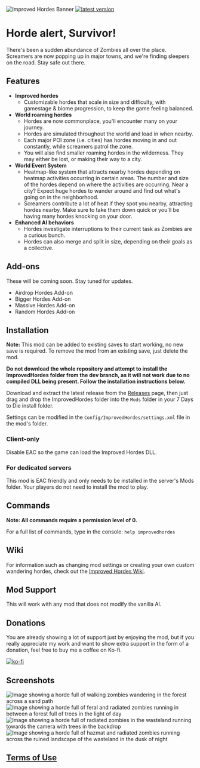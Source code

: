 ![Improved Hordes Banner](https://i.imgur.com/Fokjo0o.png)
[![latest version](https://img.shields.io/github/v/release/FilUnderscore/ImprovedHordes?include_prereleases)](https://github.com/FilUnderscore/ImprovedHordes/releases)
# Horde alert, Survivor!
There's been a sudden abundance of Zombies all over the place. Screamers are now popping up in major towns, and we're finding sleepers on the road. Stay safe out there.

## Features
* **Improved hordes**
  * Customizable hordes that scale in size and difficulty, with gamestage & biome progression, to keep the game feeling balanced.
* **World roaming hordes**
  * Hordes are now commonplace, you'll encounter many on your journey.
  * Hordes are simulated throughout the world and load in when nearby. 
  * Each major POI zone (i.e. cities) has hordes moving in and out constantly, while screamers patrol the zone.
  * You will also find smaller roaming hordes in the wilderness. They may either be lost, or making their way to a city.
* **World Event System**
  * Heatmap-like system that attracts nearby hordes depending on heatmap activities occurring in certain areas. The number and size of the hordes depend on where the activities are occurring. Near a city? Expect huge hordes to wander around and find out what's going on in the neighborhood.
  * Screamers contribute a lot of heat if they spot you nearby, attracting hordes nearby. Make sure to take them down quick or you'll be having many hordes knocking on your door.
* **Enhanced AI behaviors**
  * Hordes investigate interruptions to their current task as Zombies are a curious bunch.
  * Hordes can also merge and split in size, depending on their goals as a collective.

## Add-ons
These will be coming soon. Stay tuned for updates.

* Airdrop Hordes Add-on
* Bigger Hordes Add-on
* Massive Hordes Add-on
* Random Hordes Add-on

## Installation
**Note:** This mod can be added to existing saves to start working, no new save is required. To remove the mod from an existing save, just delete the mod.

**Do not download the whole repository and attempt to install the ImprovedHordes folder from the dev branch, as it will not work due to no compiled DLL being present. Follow the installation instructions below.**

Download and extract the latest release from the [Releases](https://github.com/FilUnderscore/ImprovedHordes/releases) page, then just drag and drop the ImprovedHordes folder into the `Mods` folder in your 7 Days to Die install folder. 

Settings can be modified in the `Config/ImprovedHordes/settings.xml` file in the mod's folder.

### Client-only
Disable EAC so the game can load the Improved Hordes DLL.

### For dedicated servers
This mod is EAC friendly and only needs to be installed in the server's Mods folder. Your players do not need to install the mod to play.

## Commands
**Note: All commands require a permission level of 0.**

For a full list of commands, type in the console: `help improvedhordes`

## Wiki
For information such as changing mod settings or creating your own custom wandering hordes, check out the [Improved Hordes Wiki](https://github.com/FilUnderscore/ImprovedHordes/wiki).

## Mod Support
This will work with any mod that does not modify the vanilla AI.

## Donations
You are already showing a lot of support just by enjoying the mod, but if you really appreciate my work and want to show extra support in the form of a donation, feel free to buy me a coffee on Ko-fi.

[![ko-fi](https://ko-fi.com/img/githubbutton_sm.svg)](https://ko-fi.com/R6R3N9KGV) 

## Screenshots
![Image showing a horde full of walking zombies wandering in the forest across a sand path](https://i.imgur.com/Qggsojb.png)
![Image showing a horde full of feral and radiated zombies running in between a forest full of trees in the light of day](https://i.imgur.com/a4BjjWn.png)
![Image showing a horde full of radiated zombies in the wasteland running towards the camera with trees in the backdrop](https://i.imgur.com/Xe0Z5Gi.png)
![Image showing a horde full of hazmat and radiated zombies running across the ruined landscape of the wasteland in the dusk of night](https://i.imgur.com/wmzdxMK.png)

## [Terms of Use](https://github.com/FilUnderscore/ImprovedHordes/blob/dev/LICENSE)
